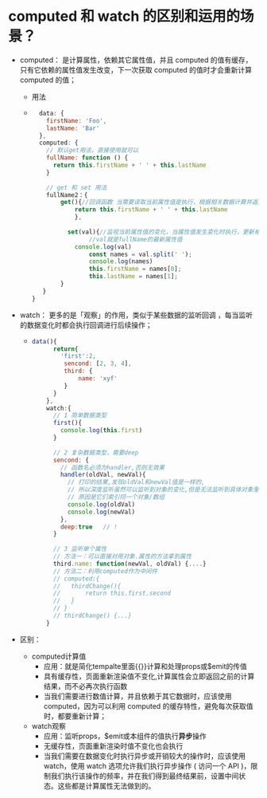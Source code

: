 # computed 和 watch 的区别和运用的场景？

* computed： 是计算属性，依赖其它属性值，并且 computed 的值有缓存，只有它依赖的属性值发生改变，下一次获取 computed 的值时才会重新计算 computed 的值；

  * 用法

  * ```js
      data: {
        firstName: 'Foo',
        lastName: 'Bar'
      },
      computed: {
        // 默认get用法，直接使用就可以
        fullName: function () {
          return this.firstName + ' ' + this.lastName
        }
          
        // get 和 set 用法
        fullName2：{
       		get(){//回调函数 当需要读取当前属性值是执行，根据相关数据计算并返回当前属性的值
          		return this.firstName + ' ' + this.lastName
        	    },
       		
              set(val){//监视当前属性值的变化，当属性值发生变化时执行，更新相关的属性数据
           			//val就是fullName的最新属性值
           		console.log(val)
            	    const names = val.split(' ');
            		console.log(names)
            		this.firstName = names[0];
            		this.lastName = names[1];
       		}
       }
    }
    ```
    
    

* watch： 更多的是「观察」的作用，类似于某些数据的监听回调 ，每当监听的数据变化时都会执行回调进行后续操作；

  * ```js
    data(){
          return{
            'first':2,
             sencond: [2, 3, 4],
             third: {
                 name: 'xyf'
             }
          }
        },
        watch:{
          // 1 简单数据类型
          first(){
            console.log(this.first)
          }
            
          // 2 复杂数据类型，需要deep 
          sencond: {
            // 函数名必须为handler,否则无效果
            handler(oldVal, newVal){
              // 打印的结果,发现oldVal和newVal值是一样的,
              // 所以深度监听虽然可以监听到对象的变化,但是无法监听到具体对象里面那个属性的变化
              // 原因是它们索引同一个对象/数组
              console.log(oldVal)   
              console.log(newVal)
            },
            deep:true   // !
          }
            
          // 3 监听单个属性
          // 方法一：可以直接对用对象.属性的方法拿到属性
          third.name: function(newVal, oldVal) {....}
          // 方法二：利用computed作为中间件
          // computed:{
          //   thirdChange(){
          //       return this.first.second
          //   }
          // }
          // thirdChange() {...}
        }
    ```

* 区别：
  * computed计算值
    * 应用：就是简化tempalte里面{{}}计算和处理props或$emit的传值
    * 具有缓存性，页面重新渲染值不变化,计算属性会立即返回之前的计算结果，而不必再次执行函数
    * 当我们需要进行数值计算，并且依赖于其它数据时，应该使用 computed，因为可以利用 computed 的缓存特性，避免每次获取值时，都要重新计算；
  * watch观察
    * 应用：监听props，$emit或本组件的值执行**异步**操作
    * 无缓存性，页面重新渲染时值不变化也会执行
    * 当我们需要在数据变化时执行异步或开销较大的操作时，应该使用 watch，使用 watch 选项允许我们执行异步操作 ( 访问一个 API )，限制我们执行该操作的频率，并在我们得到最终结果前，设置中间状态。这些都是计算属性无法做到的。

